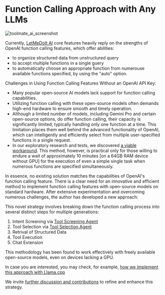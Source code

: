 # Function Calling Approach with Any LLMs

![toolmate_ai_screenshot](https://github.com/eliranwong/toolmate/assets/25262722/1e9dd18e-aa4b-4e2c-8d76-386af7ba00ea)

Currently, [LetMeDoIt AI](https://github.com/eliranwong/letmedoit) core features heavily reply on the strengths of OpenAI function calling features, which offer abilities:

- to organize structured data from unstructured query
- to accept multiple functions in a single guery
- to automatically choose an appropriate function from numerouse available functions specified, by using the "auto" option.

Challenges in Using Function Calling Features Without an OpenAI API Key:

- Many popular open-source AI models lack support for function calling capabilities.
- Utilizing function calling with these open-source models often demands high-end hardware to ensure smooth and timely operation.
- Although a limited number of models, including Gemini Pro and certain open-source options, do offer function calling, their capacity is significantly limited, typically handling only one function at a time. This limitation places them well behind the advanced functionality of OpenAI, which can intelligently and efficiently select from multiple user-specified functions in a single request.
- In our exploratory research and tests, we discovered [a viable workaround](https://medium.com/11tensors/connect-an-ai-agent-with-your-api-intel-neural-chat-7b-llm-can-replace-open-ai-function-calling-242d771e7c79). This method, however, is practical only for those willing to endure a wait of approximately 10 minutes [on a 64GB RAM device without GPU] for the execution of even a simple single task when numerous functions are specified simultaneously.

In essence, no existing solution matches the capabilities of OpenAI's function calling feature. There is a clear need for an innovative and efficient method to implement function calling features with open-source models on standard hardware. After extensive experimentation and overcoming numerous challenges, the author has developed a new approach:

This novel strategy involves breaking down the function calling process into several distinct steps for multiple generations:

1. Intent Screening via [Tool Screening Agent](https://github.com/eliranwong/toolmate/blob/main/package/toolmate/docs/Tool%20Selection%20Configurations.md#tool-screening-agent)
2. Tool Selection via [Tool Selection Agent](https://github.com/eliranwong/toolmate/blob/main/package/toolmate/docs/Tool%20Selection%20Configurations.md#tool-selection-agent)
3. Retrival of Structured Data
4. Tool Execution
5. Chat Extension

This methodology has been found to work effectively with freely available open-source models, even on devices lacking a GPU.

In case you are interested, you may check, for example, [how we implement this approach with Llama.cpp](https://github.com/eliranwong/toolmate/blob/main/package/toolmate/utils/call_llamacpp.py)

We invite [further discussion and contributions](https://github.com/eliranwong/toolmate/issues) to refine and enhance this strategy.